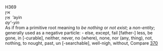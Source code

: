 H369  
אין  
אַיִן ‎ ‘ayin  
*ay‘-yin*  
As if from a primitive root meaning to *be* *nothing* or *not* *exist*;
a *non-entity*; generally used as a negative particle: - else, except,
fail \[father-\] less, be gone, in \[-curable\], neither, never, no
(where), none, nor (any, thing), not, nothing, to nought, past, un
\[-searchable\], well-nigh, without, Compare [370](h0370)  
